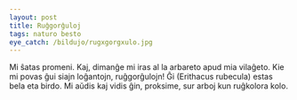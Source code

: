```yaml
---
layout: post
title: Ruĝgorĝuloj
tags: naturo besto
eye_catch: /bildujo/rugxgorgxulo.jpg
---
```

<meta http-equiv='Content-Type' content='text/html; charset=utf-8' />
Mi ŝatas promeni. Kaj, dimanĝe mi iras al la arbareto apud mia vilaĝeto. Kie mi povas ĝui siajn loĝantojn, ruĝgorĝulojn!
Ĝi (Erithacus rubecula) estas bela eta birdo. Mi aŭdis kaj vidis ĝin, proksime, sur arboj kun ruĝkolora kolo.
